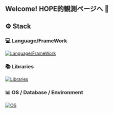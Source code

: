 ## Welcome! HOPE的観測ページへ :tea: 

## :gear:  Stack

### :computer: Language/FrameWork 
[![Language/FrameWork ](https://skillicons.dev/icons?i=html,css,js,ts,nodejs,react,next,php,laravel&perline=6)](https://skillicons.dev)
### :books: Libraries 
[![Libraries](https://skillicons.dev/icons?i=redux,threejs,tailwind,mui&perline=6)](https://skillicons.dev)


### :bar_chart: OS / Database / Environment 
[![OS](https://skillicons.dev/icons?i=linux,windows,apple,ubuntu,supabase,mysql,vscode,figma,postman,vercel,docker,npm,vite,git,github,bitbucket&perline=6)](https://skillicons.dev)
